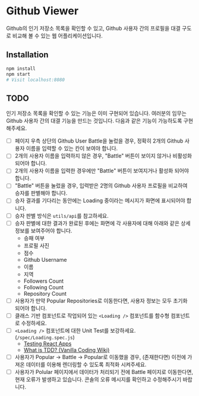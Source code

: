 # Github Viewer

Github의 인기 저장소 목록을 확인할 수 있고, Github 사용자 간의 프로필을 대결 구도로 비교해 볼 수 있는 웹 어플리케이션입니다.

## Installation

```sh
npm install
npm start
# Visit localhost:8080
```

## TODO

인기 저장소 목록을 확인할 수 있는 기능은 이미 구현되어 있습니다. 여러분의 임무는 Github 사용자 간의 대결 기능을 만드는 것입니다. 다음과 같은 기능이 가능하도록 구현해주세요.

- [ ] 페이지 우측 상단의 Github User Battle을 눌렀을 경우, 정확히 2개의 Github 사용자 이름을 입력할 수 있는 칸이 보여야 합니다.
- [ ] 2개의 사용자 이름을 입력하지 않은 경우, "Battle" 버튼이 보이지 않거나 비활성화 되어야 합니다.
- [ ] 2개의 사용자 이름을 입력한 경우에만 "Battle" 버튼이 보여지거나 활성화 되어야 합니다.
- [ ] "Battle" 버튼을 눌렀을 경우, 입력받은 2명의 Github 사용자 프로필을 비교하여 승자를 판별해야 합니다.
- [ ] 승자 결과를 기다리는 동안에는 Loading 중이라는 메시지가 화면에 표시되어야 합니다.
- [ ] 승자 판별 방식은 `utils/api`를 참고하세요.
- [ ] 승자 판별에 대한 결과가 완료된 후에는 화면에 각 사용자에 대해 아래와 같은 상세 정보를 보여주어야 합니다.
  - 승패 여부
  - 프로필 사진
  - 점수
  - Github Username
  - 이름
  - 지역
  - Followers Count
  - Following Count
  - Repository Count
- [ ] 사용자가 만약 Popular Repositories로 이동한다면, 사용자 정보는 모두 초기화 되어야 합니다.
- [ ] 클래스 기반 컴포넌트로 작업되어 있는 `<Loading />` 컴포넌트를 함수형 컴포넌트로 수정하세요.
- [ ] `<Loading />` 컴포넌트에 대한 Unit Test를 보강하세요. (`/spec/Loading.spec.js`)
  - [Testing React Apps](https://jestjs.io/docs/en/tutorial-react)
  - [What is TDD? (Vanilla Coding Wiki)](https://gitlab.com/vanilla-coding/bootcamp/wiki/blob/master/tdd/test.md)
- [ ] 사용자가 Popular -> Battle -> Popular로 이동했을 경우, (존재한다면) 이전에 가져온 데이터를 이용해 렌더링할 수 있도록 최적화 시켜주세요.
- [ ] 사용자가 Polular 페이지에서 데이터가 처리되기 전에 Battle 페이지로 이동한다면, 현재 오류가 발생하고 있습니다. 콘솔의 오류 메시지를 확인하고 수정해주시기 바랍니다.
